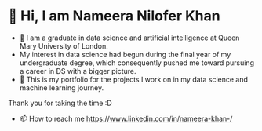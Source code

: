 # 👋 Hi, I am Nameera Nilofer Khan
- 👀 I am a graduate in data science and artificial intelligence at Queen Mary University of London. 
-  My interest in data science had begun during the final year of my undergraduate degree, which consequently pushed me toward pursuing a career in DS with a bigger picture. 
- 🌱  This is my portfolio for the projects I work on in my data science and machine learning journey.


Thank you for taking the time :D
- 📫 How to reach me https://www.linkedin.com/in/nameera-khan-/

<!---
nameera-khan/nameera-khan is a ✨ special ✨ repository because its `README.md` (this file) appears on your GitHub profile.
You can click the Preview link to take a look at your changes.
--->
